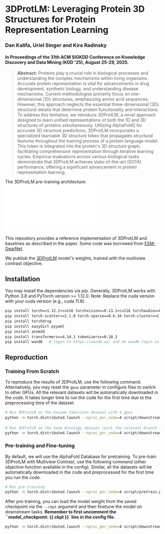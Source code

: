# 3DProtLM: Leveraging Protein 3D Structures for Protein Representation Learning

### Dan Kalifa, Uriel Singer and Kira Radinsky

#### In Proceedings of the 31th ACM SIGKDD Conference on Knowledge Discovery and Data Mining (KDD '25), August 25-29, 2025.

> **Abstract:** Proteins play a crucial role in biological processes and understanding the complex mechanisms within living organisms. Accurate protein representation is vital for advancements in drug development, synthetic biology, and understanding disease mechanisms. Current methodologies primarily focus on one-dimensional (1D) structures, emphasizing amino acid sequences. However, this approach neglects the essential three-dimensional (3D) structural details that determine protein functionality and interactions. To address this limitation, we introduce 3DProtLM, a novel approach designed to learn unified representations of both the 1D and 3D structures of proteins simultaneously. Utilizing AlphaFold2 for accurate 3D structure predictions, 3DProtLM incorporates a specialized learnable 3D structure token that propagates structural features throughout the training process of a protein language model. This token is integrated into the protein's 3D structure graph, facilitating comprehensive representation through iterative learning cycles. Empirical evaluations across various biological tasks demonstrate that 3DProtLM achieves state-of-the-art (SOTA) performance, offering a significant advancement in protein representation learning.

The 3DProtLM pre-training architecture:
![IMAGE_DESCRIPTION](asset/3DProtLM.pdf)

This repository provides a reference implementation of 3DProtLM and baselines as described in the paper.
Some code was borrowed from [ESM-GearNet](https://github.com/DeepGraphLearning/ESM-GearNet).

We publish the [3DProtLM](TBD-URL) model's weights, trained with the multiview contrast objective.


## Installation

You may install the dependencies via pip. Generally, 3DProtLM works
with Python 3.8 and PyTorch version >= 1.12.0. 
Note: Replace the cuda version with your cuda version (e.g., cuda 11.6).

```bash
pip install torch==1.12.1+cu116 torchvision==0.13.1+cu116 torchaudio==0.12.1 --extra-index-url https://download.pytorch.org/whl/cu116
pip install torch-scatter==2.1.0 torch-sparse==0.6.16 torch-cluster==1.6.0 torch-spline-conv==1.2.1 torch-geometric==2.2.0 -f https://data.pyg.org/whl/torch-1.12.1+cu116.html
pip install torchdrug
pip install easydict pyyaml
pip install atom3d
pip install transformers==4.14.1 tokenizers==0.10.3
pip install wandb   # login to https://wandb.ai/ and do wandb login in your terminal
```

## Reproduction

### Training From Scratch

To reproduce the results of 3DProtLM, use the following command. 
Alternatively, you may reset the `gpus` parameter in configure files to switch to other GPUs.
All the relevant datasets will be automatically downloaded in the code. 
It takes longer time to run the code for the first time due to the preprocessing time of the dataset.

```bash
# Run 3DProtLM on the Enzyme Comission dataset with 4 gpus
python -m torch.distributed.launch --nproc_per_node=4 script/downstream.py -c config/EC/3d_esm_gearnet.yaml

# Run 3DProtLM on the Gene Ontology dataset (pick the relevant branch - MF / BP / CC)
python -m torch.distributed.launch --nproc_per_node=4 script/downstream.py -c config/GO/3d_esm_gearnet.yaml --branch MF
```

### Pre-training and Fine-tuning
By default, we will use the AlphaFold Database for pretraining.
To pre-train 3DProtLM with Multiview Contrast, use the following command (other objective function available in the config).
Similar, all the datasets will be automatically downloaded in the code and preprocessed for the first time you run the code.

```bash
# Run pre-training
python -m torch.distributed.launch --nproc_per_node=4 script/pretrain.py -c config/pretrain/mc_esm_gearnet.yaml
```

After pre-training, you can load the model weight from the saved checkpoint via the `--ckpt` argument and then finetune the model on downstream tasks.
**Remember to first uncomment the ``model_checkpoint: {{ ckpt }}` line in the config file.**

```bash
python -m torch.distributed.launch --nproc_per_node=4 script/downstream.py -c config/EC/3d_esm_gearnet.yaml --ckpt <path_to_your_model>
```
